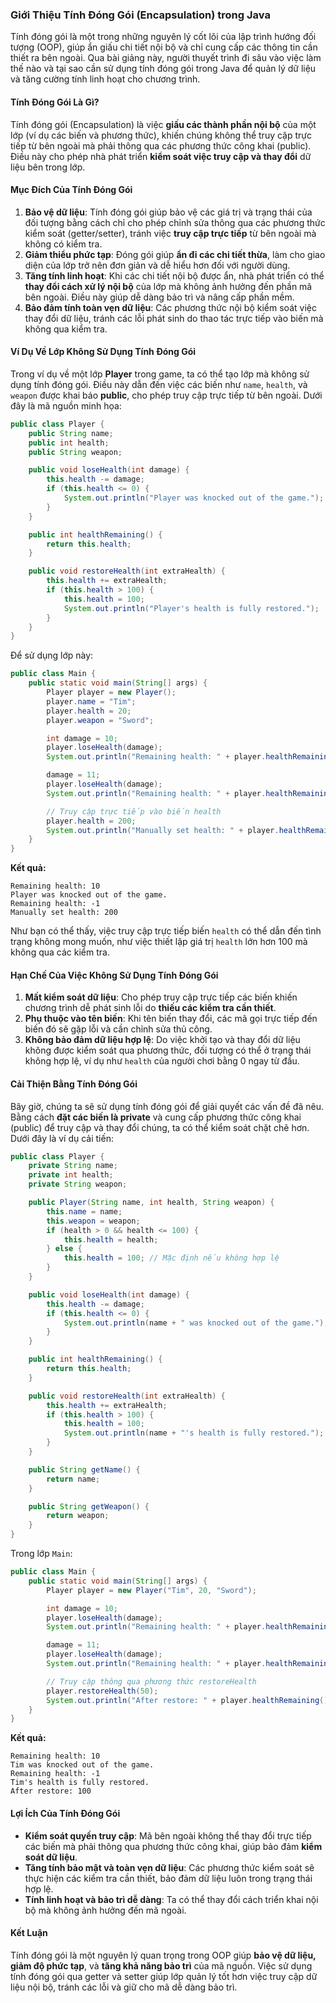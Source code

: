 ### **Giới Thiệu Tính Đóng Gói (Encapsulation) trong Java**

Tính đóng gói là một trong những nguyên lý cốt lõi của lập trình hướng đối tượng (OOP), giúp ẩn giấu chi tiết nội bộ và chỉ cung cấp các thông tin cần thiết ra bên ngoài. Qua bài giảng này, người thuyết trình đi sâu vào việc làm thế nào và tại sao cần sử dụng tính đóng gói trong Java để quản lý dữ liệu và tăng cường tính linh hoạt cho chương trình.

#### **Tính Đóng Gói Là Gì?**
Tính đóng gói (Encapsulation) là việc **giấu các thành phần nội bộ** của một lớp (ví dụ các biến và phương thức), khiến chúng không thể truy cập trực tiếp từ bên ngoài mà phải thông qua các phương thức công khai (public). Điều này cho phép nhà phát triển **kiểm soát việc truy cập và thay đổi** dữ liệu bên trong lớp.

#### **Mục Đích Của Tính Đóng Gói**
1. **Bảo vệ dữ liệu**: Tính đóng gói giúp bảo vệ các giá trị và trạng thái của đối tượng bằng cách chỉ cho phép chỉnh sửa thông qua các phương thức kiểm soát (getter/setter), tránh việc **truy cập trực tiếp** từ bên ngoài mà không có kiểm tra.
2. **Giảm thiểu phức tạp**: Đóng gói giúp **ẩn đi các chi tiết thừa**, làm cho giao diện của lớp trở nên đơn giản và dễ hiểu hơn đối với người dùng.
3. **Tăng tính linh hoạt**: Khi các chi tiết nội bộ được ẩn, nhà phát triển có thể **thay đổi cách xử lý nội bộ** của lớp mà không ảnh hưởng đến phần mã bên ngoài. Điều này giúp dễ dàng bảo trì và nâng cấp phần mềm.
4. **Bảo đảm tính toàn vẹn dữ liệu**: Các phương thức nội bộ kiểm soát việc thay đổi dữ liệu, tránh các lỗi phát sinh do thao tác trực tiếp vào biến mà không qua kiểm tra.

#### **Ví Dụ Về Lớp Không Sử Dụng Tính Đóng Gói**
Trong ví dụ về một lớp **Player** trong game, ta có thể tạo lớp mà không sử dụng tính đóng gói. Điều này dẫn đến việc các biến như `name`, `health`, và `weapon` được khai báo **public**, cho phép truy cập trực tiếp từ bên ngoài. Dưới đây là mã nguồn minh họa:

```java
public class Player {
    public String name;
    public int health;
    public String weapon;

    public void loseHealth(int damage) {
        this.health -= damage;
        if (this.health <= 0) {
            System.out.println("Player was knocked out of the game.");
        }
    }

    public int healthRemaining() {
        return this.health;
    }

    public void restoreHealth(int extraHealth) {
        this.health += extraHealth;
        if (this.health > 100) {
            this.health = 100;
            System.out.println("Player's health is fully restored.");
        }
    }
}
```

Để sử dụng lớp này:

```java
public class Main {
    public static void main(String[] args) {
        Player player = new Player();
        player.name = "Tim";
        player.health = 20;
        player.weapon = "Sword";

        int damage = 10;
        player.loseHealth(damage);
        System.out.println("Remaining health: " + player.healthRemaining());

        damage = 11;
        player.loseHealth(damage);
        System.out.println("Remaining health: " + player.healthRemaining());

        // Truy cập trực tiếp vào biến health
        player.health = 200;
        System.out.println("Manually set health: " + player.healthRemaining());
    }
}
```

**Kết quả:**
```
Remaining health: 10
Player was knocked out of the game.
Remaining health: -1
Manually set health: 200
```

Như bạn có thể thấy, việc truy cập trực tiếp biến `health` có thể dẫn đến tình trạng không mong muốn, như việc thiết lập giá trị `health` lớn hơn 100 mà không qua các kiểm tra.

#### **Hạn Chế Của Việc Không Sử Dụng Tính Đóng Gói**
1. **Mất kiểm soát dữ liệu**: Cho phép truy cập trực tiếp các biến khiến chương trình dễ phát sinh lỗi do **thiếu các kiểm tra cần thiết**.
2. **Phụ thuộc vào tên biến**: Khi tên biến thay đổi, các mã gọi trực tiếp đến biến đó sẽ gặp lỗi và cần chỉnh sửa thủ công.
3. **Không bảo đảm dữ liệu hợp lệ**: Do việc khởi tạo và thay đổi dữ liệu không được kiểm soát qua phương thức, đối tượng có thể ở trạng thái không hợp lệ, ví dụ như `health` của người chơi bằng 0 ngay từ đầu.

#### **Cải Thiện Bằng Tính Đóng Gói**

Bây giờ, chúng ta sẽ sử dụng tính đóng gói để giải quyết các vấn đề đã nêu. Bằng cách **đặt các biến là private** và cung cấp phương thức công khai (public) để truy cập và thay đổi chúng, ta có thể kiểm soát chặt chẽ hơn. Dưới đây là ví dụ cải tiến:

```java
public class Player {
    private String name;
    private int health;
    private String weapon;

    public Player(String name, int health, String weapon) {
        this.name = name;
        this.weapon = weapon;
        if (health > 0 && health <= 100) {
            this.health = health;
        } else {
            this.health = 100; // Mặc định nếu không hợp lệ
        }
    }

    public void loseHealth(int damage) {
        this.health -= damage;
        if (this.health <= 0) {
            System.out.println(name + " was knocked out of the game.");
        }
    }

    public int healthRemaining() {
        return this.health;
    }

    public void restoreHealth(int extraHealth) {
        this.health += extraHealth;
        if (this.health > 100) {
            this.health = 100;
            System.out.println(name + "'s health is fully restored.");
        }
    }

    public String getName() {
        return name;
    }

    public String getWeapon() {
        return weapon;
    }
}
```

Trong lớp `Main`:

```java
public class Main {
    public static void main(String[] args) {
        Player player = new Player("Tim", 20, "Sword");

        int damage = 10;
        player.loseHealth(damage);
        System.out.println("Remaining health: " + player.healthRemaining());

        damage = 11;
        player.loseHealth(damage);
        System.out.println("Remaining health: " + player.healthRemaining());

        // Truy cập thông qua phương thức restoreHealth
        player.restoreHealth(50);
        System.out.println("After restore: " + player.healthRemaining());
    }
}
```

**Kết quả:**
```
Remaining health: 10
Tim was knocked out of the game.
Remaining health: -1
Tim's health is fully restored.
After restore: 100
```

#### **Lợi Ích Của Tính Đóng Gói**
- **Kiểm soát quyền truy cập**: Mã bên ngoài không thể thay đổi trực tiếp các biến mà phải thông qua phương thức công khai, giúp bảo đảm **kiểm soát dữ liệu**.
- **Tăng tính bảo mật và toàn vẹn dữ liệu**: Các phương thức kiểm soát sẽ thực hiện các kiểm tra cần thiết, bảo đảm dữ liệu luôn trong trạng thái hợp lệ.
- **Tính linh hoạt và bảo trì dễ dàng**: Ta có thể thay đổi cách triển khai nội bộ mà không ảnh hưởng đến mã ngoài.

#### **Kết Luận**
Tính đóng gói là một nguyên lý quan trọng trong OOP giúp **bảo vệ dữ liệu, giảm độ phức tạp**, và **tăng khả năng bảo trì** của mã nguồn. Việc sử dụng tính đóng gói qua getter và setter giúp lớp quản lý tốt hơn việc truy cập dữ liệu nội bộ, tránh các lỗi và giữ cho mã dễ dàng bảo trì.
